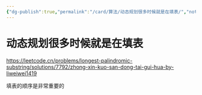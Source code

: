 ```yaml
---
{"dg-publish":true,"permalink":"/card/算法/动态规划很多时候就是在填表/","noteIcon":"2","created":"2024-09-11T23:05:30+08:00","updated":"2024-10-21T21:52:03+08:00"}
---
```



# 动态规划很多时候就是在填表

https://leetcode.cn/problems/longest-palindromic-substring/solutions/7792/zhong-xin-kuo-san-dong-tai-gui-hua-by-liweiwei1419

填表的顺序是非常重要的
